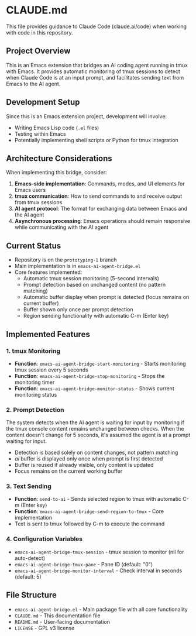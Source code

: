 # CLAUDE.md

This file provides guidance to Claude Code (claude.ai/code) when working with code in this repository.

## Project Overview

This is an Emacs extension that bridges an AI coding agent running in tmux with Emacs. It provides automatic monitoring of tmux sessions to detect when Claude Code is at an input prompt, and facilitates sending text from Emacs to the AI agent.

## Development Setup

Since this is an Emacs extension project, development will involve:
- Writing Emacs Lisp code (`.el` files)
- Testing within Emacs
- Potentially implementing shell scripts or Python for tmux integration

## Architecture Considerations

When implementing this bridge, consider:
1. **Emacs-side implementation**: Commands, modes, and UI elements for Emacs users
2. **tmux communication**: How to send commands to and receive output from tmux sessions
3. **AI agent protocol**: The format for exchanging data between Emacs and the AI agent
4. **Asynchronous processing**: Emacs operations should remain responsive while communicating with the AI agent

## Current Status

- Repository is on the `prototyping-1` branch
- Main implementation is in `emacs-ai-agent-bridge.el`
- Core features implemented:
  - Automatic tmux session monitoring (5-second intervals)
  - Prompt detection based on unchanged content (no pattern matching)
  - Automatic buffer display when prompt is detected (focus remains on current buffer)
  - Buffer shown only once per prompt detection
  - Region sending functionality with automatic C-m (Enter key)

## Implemented Features

### 1. tmux Monitoring
- **Function**: `emacs-ai-agent-bridge-start-monitoring` - Starts monitoring tmux session every 5 seconds
- **Function**: `emacs-ai-agent-bridge-stop-monitoring` - Stops the monitoring timer
- **Function**: `emacs-ai-agent-bridge-monitor-status` - Shows current monitoring status

### 2. Prompt Detection
The system detects when the AI agent is waiting for input by monitoring if the tmux console content remains unchanged between checks. When the content doesn't change for 5 seconds, it's assumed the agent is at a prompt waiting for input.
- Detection is based solely on content changes, not pattern matching
- *ai* buffer is displayed only once when prompt is first detected
- Buffer is reused if already visible, only content is updated
- Focus remains on the current working buffer

### 3. Text Sending
- **Function**: `send-to-ai` - Sends selected region to tmux with automatic C-m (Enter key)
- **Function**: `emacs-ai-agent-bridge-send-region-to-tmux` - Core implementation
- Text is sent to tmux followed by C-m to execute the command

### 4. Configuration Variables
- `emacs-ai-agent-bridge-tmux-session` - tmux session to monitor (nil for auto-detect)
- `emacs-ai-agent-bridge-tmux-pane` - Pane ID (default: "0")
- `emacs-ai-agent-bridge-monitor-interval` - Check interval in seconds (default: 5)

## File Structure

- `emacs-ai-agent-bridge.el` - Main package file with all core functionality
- `CLAUDE.md` - This documentation file
- `README.md` - User-facing documentation
- `LICENSE` - GPL v3 license